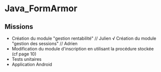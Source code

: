 # Java_FormArmor

## Missions
- Création du module "gestion rentabilité" // Julien
√ Création du module "gestion des sessions" // Adrien
- Modification du module d'inscription en utilisant la procédure stockée (cf page 10)
- Tests unitaires
- Application Android
